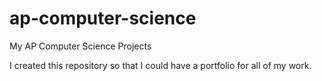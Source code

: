 # ap-computer-science
My AP Computer Science Projects

I created this repository so that I could have a portfolio for all of my work.
